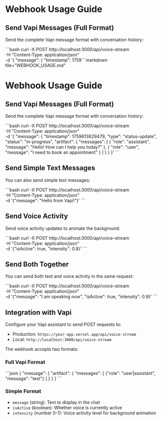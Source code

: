 # Webhook Usage Guide

## Send Vapi Messages (Full Format)

Send the complete Vapi message format with conversation history:

\`\`\`bash
curl -X POST http://localhost:3000/api/voice-stream \
  -H "Content-Type: application/json" \
  -d '{
    "message": {
      "timestamp": 1759```markdown file="WEBHOOK_USAGE.md"
# Webhook Usage Guide

## Send Vapi Messages (Full Format)

Send the complete Vapi message format with conversation history:

\`\`\`bash
curl -X POST http://localhost:3000/api/voice-stream \
  -H "Content-Type: application/json" \
  -d '{
    "message": {
      "timestamp": 1759613629479,
      "type": "status-update",
      "status": "in-progress",
      "artifact": {
        "messages": [
          {
            "role": "assistant",
            "message": "Hello! How can I help you today?"
          },
          {
            "role": "user",
            "message": "I need to book an appointment"
          }
        ]
      }
    }
  }'
\`\`\`

## Send Simple Text Messages

You can also send simple text messages:

\`\`\`bash
curl -X POST http://localhost:3000/api/voice-stream \
  -H "Content-Type: application/json" \
  -d '{"message": "Hello from Vapi!"}'
\`\`\`

## Send Voice Activity

Send voice activity updates to animate the background:

\`\`\`bash
curl -X POST http://localhost:3000/api/voice-stream \
  -H "Content-Type: application/json" \
  -d '{"isActive": true, "intensity": 0.8}'
\`\`\`

## Send Both Together

You can send both text and voice activity in the same request:

\`\`\`bash
curl -X POST http://localhost:3000/api/voice-stream \
  -H "Content-Type: application/json" \
  -d '{"message": "I am speaking now", "isActive": true, "intensity": 0.9}'
\`\`\`

## Integration with Vapi

Configure your Vapi assistant to send POST requests to:
- Production: `https://your-app.vercel.app/api/voice-stream`
- Local: `http://localhost:3000/api/voice-stream`

The webhook accepts two formats:

### Full Vapi Format
\`\`\`json
{
  "message": {
    "artifact": {
      "messages": [
        {"role": "user|assistant", "message": "text"}
      ]
    }
  }
}
\`\`\`

### Simple Format
- `message` (string): Text to display in the chat
- `isActive` (boolean): Whether voice is currently active
- `intensity` (number 0-1): Voice activity level for background animation
